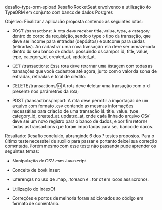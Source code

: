 desafio-type-orm-upload
Desafio RocketSeat envolvendo a utilização do TypeORM em conjunto com banco de dados Postgres

Objetivo: Finalizar a aplicação proposta contendo as seguintes rotas:

- POST /transactions: A rota deve receber title, value, type, e category dentro do corpo da requisição, sendo o type o tipo da transação, que deve ser income para entradas (depósitos) e outcome para saídas (retiradas). Ao cadastrar uma nova transação, ela deve ser armazenada dentro do seu banco de dados, possuindo os campos id, title, value, type, category_id, created_at, updated_at.

- GET /transactions: Essa rota deve retornar uma listagem com todas as transações que você cadastrou até agora, junto com o valor da soma de entradas, retiradas e total de crédito.

- DELETE /transactions/:id: A rota deve deletar uma transação com o id presente nos parâmetros da rota;

- POST /transactions/import: A rota deve permitir a importação de um arquivo com formato .csv contendo as mesmas informações necessárias para criação de uma transação id, title, value, type, category_id, created_at, updated_at, onde cada linha do arquivo CSV deve ser um novo registro para o banco de dados, e por fim retorne todas as transactions que foram importadas para seu banco de dados.

Resultado: Desafio concluido, abrangindo 6 dos 7 testes propostos.
Para o último teste necessitei de auxilio para passar e portanto deixei sua correção comentada.
Porém mesmo com esse teste não passando pude aprender os seguintes temas:
 - Manipulação de CSV com Javascript
 - Conceito de book insert
 - Diferenças no uso de .map, .foreach e . for of em loops assincronos.
 - Utilização do IndexOf


- Correções e pontos de melhoria foram adicionados ao código em formato de comentário.
